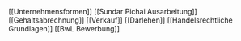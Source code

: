 [[Unternehmensformen]]
[[Sundar Pichai Ausarbeitung]]
[[Gehaltsabrechnung]]
[[Verkauf]]
[[Darlehen]]
[[Handelsrechtliche Grundlagen]]
[[BwL Bewerbung]]